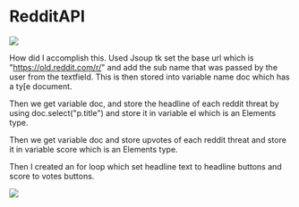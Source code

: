# RedditAPI

![](redditapiprogram.gif)

How did I accomplish this. Used Jsoup tk set the base url which is "https://old.reddit.com/r/" and add the sub name that was passed by the user from the textfield. This is then stored into variable name doc which has a ty[e document.

Then we get variable doc, and store the headline of each reddit threat by using doc.select("p.title") and store it in variable el which is an Elements type.

Then we get variable doc and store upvotes of each reddit threat and store it in variable score which is an Elements type.

Then I created an for loop which set headline text to headline buttons and score to votes buttons.




![](reddit.gif)
